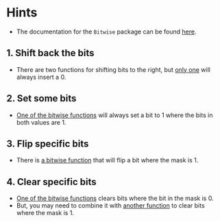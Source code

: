 # Hints

- The documentation for the `Bitwise` package can be found [here][bitwise-docs].

## 1. Shift back the bits

- There are two functions for shifting bits to the right, but [only one][bitwise-shiftRightZfBy] will always insert a 0.

## 2. Set some bits

- [One of the bitwise functions][bitwise-or] will always set a bit to 1 where the bits in both values are 1.

## 3. Flip specific bits

- There is [a bitwise function][bitwise-xor] that will flip a bit where the mask is 1.

## 4. Clear specific bits

- [One of the bitwise functions][bitwise-and] clears bits where the bit in the mask is 0.
- But, you may need to combine it with [another function][bitwise-complement] to clear bits where the mask is 1.

[bitwise-docs]: https://package.elm-lang.org/packages/elm/core/latest/Bitwise
[bitwise-shiftRightZfBy]: https://package.elm-lang.org/packages/elm/core/latest/Bitwise#shiftRightZfBy
[bitwise-or]: https://package.elm-lang.org/packages/elm/core/latest/Bitwise#or
[bitwise-xor]: https://package.elm-lang.org/packages/elm/core/latest/Bitwise#xor
[bitwise-complement]: https://package.elm-lang.org/packages/elm/core/latest/Bitwise#complement
[bitwise-and]: https://package.elm-lang.org/packages/elm/core/latest/Bitwise#and
